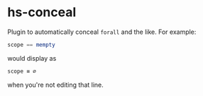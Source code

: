 # hs-conceal

Plugin to automatically conceal `forall` and the like. For example:

```haskell
scope == mempty
```

would display as

```haskell
scope ≡ ∅
```

when you're not editing that line.
